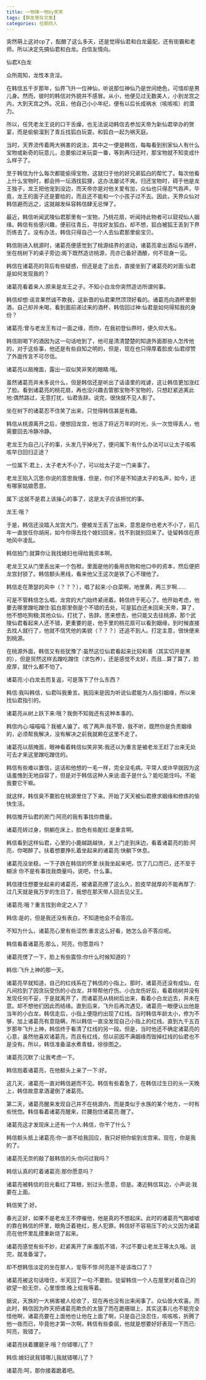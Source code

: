 ```yaml
---
title: 一物降一物by笑笑
tags: [群友寄存文章]
categories: 往期同人
---
```

突然萌上这对cp了，酝酿了这么多天，还是觉得仙君和白龙最配，还有街霸和老师。所以决定先搞仙君和白龙。白信友情向。

仙君X白龙

 

众所周知，龙性本贪淫。

在韩信五千岁那年，仙界飞升一位神仙，听说那位神仙乃是世间绝色，可惜却是男儿身。然而，彼时的韩信对外貌并不感冒。从小，他便见过无数美人，小到龙宫之内，大到天宫之外。况且，他自己小小年纪，便有以后长成祸水（咳咳咳）的潜力。

所以，任凭老龙王说的口干舌燥，也无法说动韩信去参加天帝为新仙君举办的贺宴，而是偷偷溜到了青丘找狐白玩耍。和狐白一起为祸天庭。

当时，天界流传着两大祸害的说法，其中之一便是韩信，每每看到别家仙人有什么宝物或新奇的玩意儿，总要偷过来玩耍一番，等到再归还时，那宝物就不知变成什么样子了。

至于韩信为什么每次都能偷得宝物，这就归于他的好兄弟狐白的帮忙了。每次他看上什么宝物时，都会拎一坛酒找狐狸，这办法屡试不爽。归还宝物时，碍于他是龙王独子，龙王把他宠到没边，而天帝亦是对他关爱有加，众仙也只得忍气吞声，毕竟，龙王的面子还是要给的，而且还不能和一个小孩子过不去。因此，天界众仙对韩信避而远之，这就越发纵容韩信肆无忌惮了。

最近，韩信听闻武陵仙君那里有一宝物，乃桃花扇，听闻持此物者可以窥视仙人姻缘。韩信有些感兴趣，便前往青丘，寻找好友狐白。却不想，狐白被狐王丢到下界历练去了。没有办法，韩信只得自己一个人去仙君那里偷宝贝。

韩信刚进入桃源时，诸葛亮便感觉到了桃源结界的波动，诸葛亮拿出酒坛与酒杯，坐在桃树下的桌子旁边:阁下既然造访桃源，亮亦已备好酒酿，何不现身一见。

韩信在诸葛亮的背后有些疑惑，但还是走了出去，直接坐到了诸葛亮的对面:仙君是如何发现我的？

诸葛亮看着来人:原来是龙王之子。不知小白龙你突然造访所谓何事。

韩信却想:谣言果然诚不欺我，这新晋的仙君果然顶顶好看的。诸葛亮向酒杯里倒酒，自己却并未喝，看到面前递过来的酒杯，韩信回过神:仙君是如何得知我的身份？

诸葛亮:曾与老龙王有过一面之缘，而你，在我初登仙界时，便久仰大名。

韩信刚喝下的酒因为这一句话呛到了，他可是清清楚楚的知道外面那些人怎传他的，对于这些事，他还是有些自知之明的，但是，现在也只得厚着脸皮:仙君缪赞了外面传言不可尽信。

诸葛亮以扇掩面，露出一双似笑非笑的眼睛:哦。

虽然诸葛亮并未多说什么，但是韩信还是听出了话语里的戏谑，这让韩信更加涨红了脸。看到诸葛亮的桃花扇，再也没兴趣去管那宝物不宝物的，只想赶紧逃离此地:偶然路过，无意打扰，仙君告辞。说完，很快就不见人影了。

坐在树下的诸葛忍不住笑了出来，只觉得韩信甚是有趣。

韩信从桃源离开之后，便想回龙宫，他活了将近万年的时光，头一次觉得丢人，他需要回去冷静冷静。

老龙王为自己儿子的事，头发几乎掉光了，便问属下:有什么办法可以让太子咳咳咳早日回归正途？

一位属下:君上，太子老大不小了，可以给太子定一门亲事了。

老龙王陷入沉思:你说的意思我懂，但是，你们不是不知道太子的名声，如今，还有哪家姑娘愿意。

属下:这就不是君上该操心的事了，这是太子应该担忧的事。

龙王:哦？

于是，韩信还没踏入龙宫大门，便被龙王丢了出来，意思是你也老大不小了，前几年一直放任你胡闹，如今你得去找个媳妇回来，找不到就别回来了。徒留韩信在原地风中凌乱。

韩信拍门:就算你让我找媳妇也得给我资本啊。

老龙王又从门里丢出来一个包袱，里面是他的备用衣物和他口中的资本，然后便把龙宫封锁了。韩信额头黑线，看来他父王这次是铁了心不理他了。

韩信走在萧瑟的风中（？？？），唱了起来:小白菜啊，地里黄，两三岁啊……

可是不管韩信怎么唱，龙宫的大门始终紧闭着。韩信终于死心了。他开始考虑，他要去哪里蹭吃蹭住:狐白那里倒是个不错的去处，可是狐白还未回来;天帝，算了，他不想吃狗粮;其他众仙，打扰了，告辞。思来想去，他只能又去往桃源，那个武陵仙君看起来人还不错，更重要的是，他手里的桃花扇可以看到姻缘，到时候直接去找人就行了，他就不信凭他的美貌（？？？）还追不到人。打定主意，很快便来到桃源。

在桃源外面，韩信又有些犹豫了:虽然这位仙君看起来比较和善（其实切开是黑的），但是贸然这样去蹭吃蹭住（求包养），还是感觉不太好，而且…算了算了，脸皮厚，就什么都不怕了。

诸葛亮:小白龙去而复返，可是落下了什么东西？

韩信:我叫韩信，仙君叫我重言。我回来是因为听说仙君能为人指引姻缘，所以来找仙君指引的。

诸葛亮从树上跃下来:哦？我倒不知我还有这种本事的。

韩信内心:喵喵喵？我被人骗了。咳了两声:我不管，我不听，既然你是负责姻缘的，必须帮我解决，没有解决之前我就赖在这里不走了。

诸葛亮以扇掩面，眼神看着韩信似笑非笑:我还以为重言是被老龙王赶了出来无处可去才来这里蹭吃蹭住的。

韩信有些难以置信，这话和他想的一毛一样，完全没毛病，平常人或许早就因为这话羞愧到无地自容了，但是对于韩信这种人来说:面子是什么？能吃能住吗，不能我要它干嘛。

就这样，韩信臭不要脸在桃源里住了下来。开始了天天被仙君撩求姻缘和修炼的愉快生活。

韩信推开仙君的房门:阿亮的我有事找你商量。

诸葛亮转过身，侧躺在床上，脸色有些酡红:是重言啊。

韩信看到这样仙君，心里的小鹿越跳越快，关上门走到床边，看着诸葛亮的脸:阿亮，你喝醉了。扶着想要挣扎着坐起来的诸葛亮:快躺下休息。

诸葛亮没坐稳，一下子跌在韩信的怀里:扶我坐起来吧，饮了几口而已，还不至于糊涂 你不是有事找我商量吗，说吧，什么事。

韩信搂住想要坐起来的诸葛亮，被诸葛亮撩了这么久，脸皮早就厚的不能再厚了:过几天就是我万岁的生日了，我想在那天带人回去见父王。

诸葛亮:哦？重言找到命定之人了？

韩信:是的，但是我还没有表白，不知道他会不会答应。

不知为什么，诸葛亮心里有些涩然:重言这么好看，她怎么会不答应呢。

韩信看着诸葛亮:那么，阿亮，你愿意吗？

诸葛亮愣了一下，脸上有些震惊:你什么时候知道的？

韩信:飞升上神的那一天。

诸葛亮早就知道，自己的红线系在了韩信的小指上。那时，诸葛亮还没有成仙，在凡间捡到了因贪玩受伤的小白龙，并带帮他疗伤。小白龙伤好后，看着桃树并没有发现任何不妥，于是就离开了，而诸葛亮从桃树后出来，看着小白龙远去，并未在意。却不想他们因此而结缘。直到后来，飞升后再次遇见，诸葛亮一眼便认出他是当年的小白龙，韩信走后，小指上便隐约出现了红线。当时韩信年龄太小，修为不够，加上诸葛亮有意隐瞒，所以韩信一直没发现自己小指上的红线。直到九千五百岁那年飞升上神，韩信终于看清了红线的另一段。但是，当时他还不确定诸葛亮的心意，虽然他喜欢诸葛亮，而且有红线，但以前因不满姻缘而毁掉红线的仙君也不是没有。所以，韩信准备温水煮青蛙，徐徐图之。

诸葛亮沉默了:让我考虑一下。

韩信抱着诸葛亮，在他额头上亲了一下:好。

这几天，诸葛亮一直对韩信避而不见。韩信有些着急了，在韩信过生日的头一天晚上，韩信故意拿酒灌倒了诸葛亮。

第二天，诸葛亮醒来发现自己并不在桃源内，而是类似于水族的某个地方，一时有些恍惚。韩信看着诸葛亮醒来，拦腰抱住诸葛亮:醒了。

诸葛亮这才发现床上还有一个人:韩信，你干了什么？

韩信额头抵上诸葛亮:你一直不给我回应，我只好把你偷到龙宫来。现在，你是我的了。

诸葛亮无奈的敲了敲韩信的头:你问过我吗？

韩信认真的盯着诸葛亮:那你愿意吗？

诸葛亮被韩信的目光看红了耳根，别过头:愿意，但是。凑近韩信耳边，小声说:我要在上面。

韩信笑了:好。

春光正好，如果不是老龙王不停催他，他是真的不想起床。此时的诸葛亮气踹嘘嘘的靠在韩信的怀里，眼角泛着艳红，惹人犯罪。韩信好不容易压下的火又因为诸葛亮在他怀里乱摸重新烧了起来。

诸葛亮感觉有些不妙，赶紧离开了床:腹肌不错，不过不要让老龙王等太久哦。说完，就准备溜了。

却不想韩信淡定的坐在那人，宠辱不惊:阿亮是不是该改口了？

诸葛亮被这句话噎住，半天回了一句:不要脸。徒留韩信一个人在屋里对着自己的欲望一脸无奈，心里恨恨:晚上给我等着。

据说，天族的一大祸害被人给收了，现在再也没有出来闹事了。众仙皆大欢喜。而此时，韩信因为昨天把诸葛亮欺负的太狠了而在跪珊瑚上，其实这事儿也不能完全怪他啊，诸葛亮要在上面他也让他在上面了啊，只是自己没忍住，咳咳咳，折腾了他一夜而已，毕竟他才第一次啊，韩信有些委屈，他就是想要好好表现一下而已:阿亮，我错了。

诸葛亮扶着腰磨牙:哦？你错哪儿了？

韩信:媳妇说我错哪儿我就错哪儿了？

诸葛亮:呵，那你接着跪着吧。

 

 

 